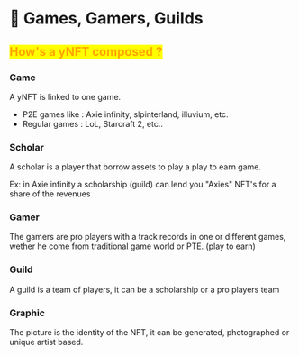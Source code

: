 # 👾 Games, Gamers, Guilds

## <mark style="color:orange;">How's a yNFT composed ?</mark>

### Game

A yNFT is linked to one game.&#x20;

* P2E games like : Axie infinity, slpinterland, illuvium, etc.&#x20;
* Regular games : LoL, Starcraft 2, etc..

### Scholar

A scholar is a player that borrow assets to play a play to earn game.

Ex: in Axie infinity a scholarship (guild) can lend you "Axies" NFT's for a share of the revenues

### Gamer

The gamers are pro players with a track records in one or different games, wether he come from traditional game world or PTE. (play to earn)

### Guild

A guild is a team of players, it can be a scholarship or a pro players team

### Graphic

The picture is the identity of the NFT, it can be generated, photographed or unique artist based.
